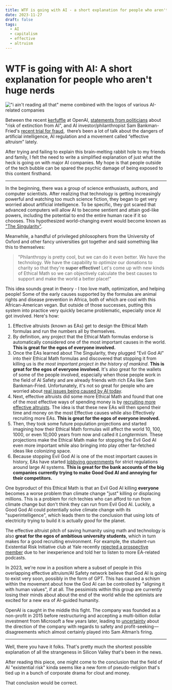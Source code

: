 ```yaml
---
title: WTF is going with AI - a short explanation for people who aren't huge nerds
date: 2023-11-27
draft: false
tags:
  - AI
  - capitalism
  - effective
  - altruism
---
```

# WTF is going with AI: A short explanation for people who aren't huge nerds

!["i ain't reading all that" meme combined with the logos of various AI-related companies](images/ai-tldr/ai-tldr.jpg)

Between the recent [kerfuffle](https://www.reuters.com/technology/sam-altman-return-openai-ceo-2023-11-22/) at OpenAI, [statements from politicians](https://www.gov.uk/government/speeches/prime-ministers-speech-on-ai-26-october-2023) about "risk of extinction from AI", and AI investor/philanthropist Sam Bankman-Fried's [recent trial for fraud](https://www.wired.com/story/sbf-trial-sam-bankman-fried-ftx-testimony/),  there’s been a lot of talk about the dangers of artificial intelligence, AI regulation and a movement called “effective altruism” lately.

After trying and failing to explain this brain-melting rabbit hole to my friends and family, I felt the need to write a simplified explanation of just what the heck is going on with major AI companies. My hope is that people outside of the tech bubble can be spared the psychic damage of being exposed to this content firsthand.

---

In the beginning, there was a group of science enthusiasts, authors, and computer scientists. After realizing that technology is getting increasingly powerful and watching too much science fiction, they began to get very worried about artificial intelligence. To be specific, they got scared that advanced computers will allow AI to become sentient and attain god-like powers, including the potential to end the entire human race if it so chooses. This hypothesized world-changing event would become known as ["The Singularity"](https://en.wikipedia.org/wiki/Technological_singularity).

Meanwhile, a handful of privileged philosophers from the University of Oxford and other fancy universities got together and said something like this to themselves:

> "Philanthropy is pretty cool, but we can do it even better. We have the technology. We have the capability to _optimize_ our donations to charity so that they're **super effective!** Let's come up with new kinds of Ethical Math so we can objectively calculate the best causes to support and make the world a better place!" 

This idea sounds great in theory - I too love math, optimization, and helping people! Some of the early causes supported by the formulas are animal rights and disease prevention in Africa, both of which are cool with this African-American vegan. But outside of those successes, putting this system into practice very quickly became problematic, especially once AI got involved. Here's how:

1. Effective altruists (known as EAs) get to design the Ethical Math formulas and run the numbers all by themselves.
2. By definition, any project that the Ethical Math formulas endorse is automatically considered one of the most important causes in the world. **This is great for the egos of everyone involved.**
3. Once the EAs learned about The Singularity, they plugged "Evil God AI" into their Ethical Math formulas and discovered that stopping it from killing us is _the most important project in the history of mankind_. **This is great for the egos of everyone involved.** It's also great for the wallets of some of the people involved, especially when those people work in the field of AI Safety and are already friends with rich EAs like Sam Bankman-Fried. Unfortunately, it's not so great for people who are worried about [real issues being caused by AI today](https://www.theguardian.com/technology/2023/oct/29/ai-doomsday-warnings-a-distraction-from-the-danger-it-already-poses-warns-expert).
4. Next, effective altruists did some more Ethical Math and found that one of the most effective ways of spending money is by [recruiting more effective altruists](https://www.openphilanthropy.org/focus/ea-global-health-and-wellbeing/). The idea is that these new EAs will then spend their time and money on the most Effective causes while also Effectively recruiting more EAs. **This is great for the egos of everyone involved.**
5. Then, they took some future population projections and started imagining how their Ethical Math formulas will affect the world 10, 100, 1000, or even 10,000 years from now  and called it _Longtermism_. These projections make the Ethical Math make for stopping the Evil God AI even more important while also bringing into play other far-fetched ideas like colonizing space.
6. Because stopping Evil God AI is one of the most important causes in history, EAs have started [lobbying governments](https://www.politico.com/news/2023/10/13/open-philanthropy-funding-ai-policy-00121362) for strict regulations around large AI systems. **This is great for the bank accounts of the big companies currently trying to make Good God AI and annoying for their competitors.**

One byproduct of this Ethical Math is that an Evil God AI killing **everyone** becomes a worse problem than climate change "just" killing or displacing millions. This is a problem for rich techies who can afford to run from climate change but don't think they can run from Evil God AI. Luckily, a Good God AI could potentially solve climate change with its "superintelligence", which leads them to the conclusion that using lots of electricity trying to build it is actually _good_ for the planet. 

The effective altruist pitch of saving humanity using math and technology is also  **great for the egos of ambitious university students**, which in turn makes for a good recruiting environment. For example, the student-run Existential Risk Initiative club at Yale recently [rejected a prospective member](https://www.theatlantic.com/ideas/archive/2023/09/yale-college-undergrad-clubs-competitive/675219/) due to her inexperience and told her to listen to more EA-related podcasts.

In 2023, we're now in a position where a subset of people in this overlapping effective altruism/AI Safety network believe that God AI is going to exist very soon, possibly in the form of GPT. This has caused a schism within the movement about how the God AI can be controlled by "aligning it with human values", if at all. The pessimists within this group are currently losing their minds about about the end of the world while the optimists are excited for a new era of AI-guided humanity.

OpenAI is caught in the middle this fight. The company was founded as a non-profit in 2015 before restructuring and accepting a multi-billion dollar investment from Microsoft a few years later, leading to [uncertainty](https://venturebeat.com/ai/as-anthropic-seeks-billions-to-take-on-openai-industrial-capture-is-nigh-or-is-it/) about the direction of the company with regards to safety and profit-seeking — disagreements which almost certainly played into Sam Altman’s firing.

---

Well, there you have it folks. That's pretty much the shortest possible explanation of all the strangeness in Silicon Valley that's been in the news. 

After reading this piece, one might come to the conclusion that the field of AI "existential risk" kinda seems like a new form of pseudo-religion that's tied up in a bunch of corporate drama for clout and money.

That conclusion would be correct.